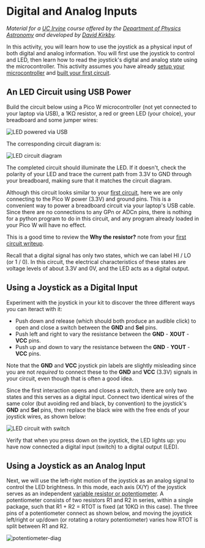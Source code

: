 # Digital and Analog Inputs

*Material for a [UC Irvine](https://uci.edu/) course offered by the [Department of Physics Astronomy](https://www.physics.uci.edu/) and developed by [David Kirkby](https://faculty.sites.uci.edu/dkirkby/).*

In this activity, you will learn how to use the joystick as a physical input of both digital and analog information. You will first use the joystick to control and LED, then learn how to read the joystick's digital and analog state using the microcontroller.  This activity assumes you have already [setup your microcontroller](setup.md) and [built your first circuit](first-prog.md).

## An LED Circuit using USB Power

Build the circuit below using a Pico W microcontroller (not yet connected to your laptop via USB), a 1KΩ resistor, a red or green LED (your choice), your breadboard and some jumper wires:

![LED powered via USB](led-usb-power.jpg)

The corresponding circuit diagram is:

![LED circuit diagram](led-usb-diag.jpg)

The completed circuit should illuminate the LED. If it doesn't, check the polarity of your LED and trace the current path from 3.3V to GND through your breadboard, making sure that it matches the circuit diagram.

Although this circuit looks similar to your [first circuit](first-prog.md), here we are only connecting to the Pico W power (3.3V) and ground pins. This is a convenient way to power a breadboard circuit via your laptop's USB cable. Since there are no connections to any GPn or ADCn pins, there is nothing for a python program to do in this circuit, and any program already loaded in your Pico W will have no effect.

This is a good time to review the **Why the resistor?** note from your [first circuit writeup](first-prog.md).

Recall that a digital signal has only two states, which we can label HI / LO (or 1 / 0).  In this circuit, the electrical characteristics of these states are voltage levels of about 3.3V and 0V, and the LED acts as a digital output.

## Using a Joystick as a Digital Input

Experiment with the joystick in your kit to discover the three different ways you can iteract with it:
 - Push down and release (which should both produce an audible click) to open and close a switch between the **GND** and **Sel** pins.
 - Push left and right to vary the resistance between the **GND** - **XOUT** - **VCC** pins.
 - Push up and down to  vary the resistance between the **GND** - **YOUT** - **VCC** pins.

Note that the **GND** and **VCC** joystick pin labels are slightly misleading since you are not *required* to connect these to the **GND** and **VCC** (3.3V) signals in your circuit, even though that is often a good idea.

Since the first interaction opens and closes a switch, there are only two states and this serves as a digital input. Connect two identical wires of the same color (but avoiding red and black, by convention) to the joystick's **GND** and **Sel** pins, then replace the black wire with the free ends of your joystick wires, as shown below:

![LED circuit with switch](led-switch.jpg)

Verify that when you press down on the joystick, the LED lights up: you have now connected a digital input (switch) to a digital output (LED).

## Using a Joystick as an Analog Input

Next, we will use the left-right motion of the joystick as an analog signal to control the LED brightness. In this mode, each axis (X/Y) of the joystick serves as an independent [variable resistor or potentiometer](https://learn.adafruit.com/make-it-change-potentiometers?view=all).  A potentiometer consists of two resistors R1 and R2 in series, within a single package, such that R1 + R2 = RTOT is fixed (at 10KΩ in this case).  The three pins of a potentiometer connect as shown below, and moving the joystick left/right or up/down (or rotating a rotary potentiometer) varies how RTOT is split between R1 and R2.

![potentiometer-diag](potentiometer-diag.jpg)
